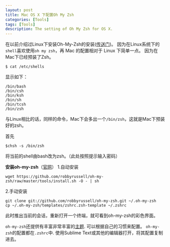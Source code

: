 ```yaml
---
layout: post
title: Mac OS X 下配置Oh My Zsh
categories: [Tools]
tags: [Tools]
description: The setting of Oh My Zsh for OS X.
---
```


在以前介绍过Linux下安装Oh-My-Zsh的安装(<a href="http://blog.onesway.xyz/tools/2015/04/10/Oh-my-zsh.html">传送门</a>)。
因为在Linux系统下的`shell`喜欢使用`oh my zsh`，再 Mac 的配置相对于 Linux 下简单一点。
因为在Mac下已经预装了Zsh。

    $ cat /etc/shells

显示如下：

    /bin/bash
    /bin/csh
    /bin/ksh
    /bin/sh
    /bin/tcsh
    /bin/zsh

与Linux相比的话，同样的命令，Mac下会多出一个`/bin/zsh`，这就是Mac下预装好的zsh。

首先

    $chsh -s /bin/zsh

将当前的shell由bash改为zsh。（此处按照提示输入密码）

**安装oh-my-zsh**（<a href="http://ohmyz.sh">官网</a>）
1.自动安装

    wget https://github.com/robbyrussell/oh-my-zsh/raw/master/tools/install.sh -O - | sh

2.手动安装

    git clone git://github.com/robbyrussell/oh-my-zsh.git ~/.oh-my-zsh
    cp ~/.oh-my-zsh/templates/zshrc.zsh-template ~/.zshrc

此时推出当前的会话，重新打开一个终端，就可看到oh-my-zsh的彩色界面。

`oh-my-zsh`还提供有丰富非常丰富的<a href="https://github.com/robbyrussell/oh-my-zsh/wiki/Themes">主题</a>.
可以根据自己的习惯来配置。
`oh-my-zsh`的配置都在`.zshrc`中.
使用Sublime Text或其他的编辑器打开，将其配置复制进去。
